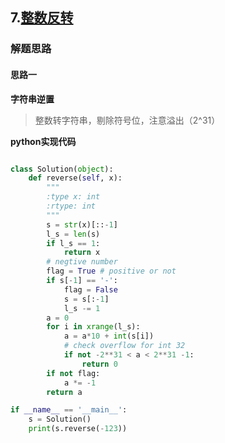 ## 7.[整数反转](https://leetcode-cn.com/problems/reverse-integer/)

### 解题思路
#### 思路一
**字符串逆置**
> 整数转字符串，剔除符号位，注意溢出（2^31）

**python实现代码**
```python

class Solution(object):
    def reverse(self, x):
        """
        :type x: int
        :rtype: int
        """
        s = str(x)[::-1]
        l_s = len(s)
        if l_s == 1:
            return x
        # negtive number
        flag = True # positive or not
        if s[-1] == '-':
            flag = False
            s = s[:-1]
            l_s -= 1
        a = 0
        for i in xrange(l_s):
            a = a*10 + int(s[i])
            # check overflow for int 32
            if not -2**31 < a < 2**31 -1:
                return 0
        if not flag:
            a *= -1
        return a

if __name__ == '__main__':
    s = Solution()
    print(s.reverse(-123))
```

